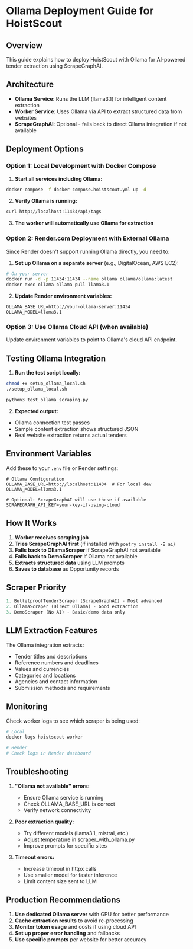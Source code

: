 # Ollama Deployment Guide for HoistScout

## Overview
This guide explains how to deploy HoistScout with Ollama for AI-powered tender extraction using ScrapeGraphAI.

## Architecture
- **Ollama Service**: Runs the LLM (llama3.1) for intelligent content extraction
- **Worker Service**: Uses Ollama via API to extract structured data from websites
- **ScrapeGraphAI**: Optional - falls back to direct Ollama integration if not available

## Deployment Options

### Option 1: Local Development with Docker Compose

1. **Start all services including Ollama:**
```bash
docker-compose -f docker-compose.hoistscout.yml up -d
```

2. **Verify Ollama is running:**
```bash
curl http://localhost:11434/api/tags
```

3. **The worker will automatically use Ollama for extraction**

### Option 2: Render.com Deployment with External Ollama

Since Render doesn't support running Ollama directly, you need to:

1. **Set up Ollama on a separate server** (e.g., DigitalOcean, AWS EC2):
```bash
# On your server
docker run -d -p 11434:11434 --name ollama ollama/ollama:latest
docker exec ollama ollama pull llama3.1
```

2. **Update Render environment variables:**
```
OLLAMA_BASE_URL=http://your-ollama-server:11434
OLLAMA_MODEL=llama3.1
```

### Option 3: Use Ollama Cloud API (when available)

Update environment variables to point to Ollama's cloud API endpoint.

## Testing Ollama Integration

1. **Run the test script locally:**
```bash
chmod +x setup_ollama_local.sh
./setup_ollama_local.sh

python3 test_ollama_scraping.py
```

2. **Expected output:**
- Ollama connection test passes
- Sample content extraction shows structured JSON
- Real website extraction returns actual tenders

## Environment Variables

Add these to your `.env` file or Render settings:

```env
# Ollama Configuration
OLLAMA_BASE_URL=http://localhost:11434  # For local dev
OLLAMA_MODEL=llama3.1

# Optional: ScrapeGraphAI will use these if available
SCRAPEGRAPH_API_KEY=your-key-if-using-cloud
```

## How It Works

1. **Worker receives scraping job**
2. **Tries ScrapeGraphAI first** (if installed with `poetry install -E ai`)
3. **Falls back to OllamaScraper** if ScrapeGraphAI not available
4. **Falls back to DemoScraper** if Ollama not available
5. **Extracts structured data** using LLM prompts
6. **Saves to database** as Opportunity records

## Scraper Priority

```python
1. BulletproofTenderScraper (ScrapeGraphAI) - Most advanced
2. OllamaScraper (Direct Ollama) - Good extraction
3. DemoScraper (No AI) - Basic/demo data only
```

## LLM Extraction Features

The Ollama integration extracts:
- Tender titles and descriptions
- Reference numbers and deadlines
- Values and currencies
- Categories and locations
- Agencies and contact information
- Submission methods and requirements

## Monitoring

Check worker logs to see which scraper is being used:
```bash
# Local
docker logs hoistscout-worker

# Render
# Check logs in Render dashboard
```

## Troubleshooting

1. **"Ollama not available" errors:**
   - Ensure Ollama service is running
   - Check OLLAMA_BASE_URL is correct
   - Verify network connectivity

2. **Poor extraction quality:**
   - Try different models (llama3.1, mistral, etc.)
   - Adjust temperature in scraper_with_ollama.py
   - Improve prompts for specific sites

3. **Timeout errors:**
   - Increase timeout in httpx calls
   - Use smaller model for faster inference
   - Limit content size sent to LLM

## Production Recommendations

1. **Use dedicated Ollama server** with GPU for better performance
2. **Cache extraction results** to avoid re-processing
3. **Monitor token usage** and costs if using cloud API
4. **Set up proper error handling** and fallbacks
5. **Use specific prompts** per website for better accuracy